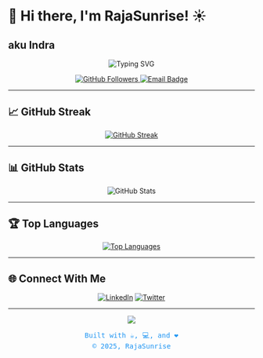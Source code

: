 # 👋 Hi there, I'm RajaSunrise! ☀️
## aku Indra
<p align="center">
  <img src="https://readme-typing-svg.demolab.com?font=Fira+Code&size=26&pause=1000&color=F7971E&center=true&vCenter=true&width=435&lines=Welcome+to+my+GitHub!;I+am+Backend+Enginer+." alt="Typing SVG" />
</p>

<p align="center">
  <a href="https://github.com/RajaSunrise">
    <img src="https://img.shields.io/github/followers/RajaSunrise?label=Follow&style=social" alt="GitHub Followers" />
  </a>
  <a href="mailto: indra020204@gmail.com">
    <img src="https://img.shields.io/badge/Contact-Email-blue?logo=gmail" alt="Email Badge" />
  </a>
</p>


---

## 📈 GitHub Streak

<p align="center">
  <a href="https://git.io/streak-stats">
    <img src="https://github-readme-streak-stats.herokuapp.com?user=RajaSunrise&theme=transparent" alt="GitHub Streak" />
  </a>
</p>

---

## 📊 GitHub Stats

<p align="center">
  <img src="https://github-readme-stats.vercel.app/api?username=RajaSunrise&show_icons=true&theme=radical" alt="GitHub Stats" />
</p>

---

## 🏆 Top Languages

<p align="center">
  <a href="https://git.io/top-langs">
    <img src="https://github-readme-stats.vercel.app/api/top-langs/?username=RajaSunrise&langs_count=5&hide=javascript,html,php,coffeescript,css,Dockerfile,c,C++,jupyter%20notebook&theme=radical" alt="Top Languages" />
  </a>
</p>

---

## 🌐 Connect With Me

<p align="center">
  <a href="https://www.linkedin.com/in/indra-aryadi-961a98243"><img src="https://img.shields.io/badge/LinkedIn-blue?logo=linkedin&style=for-the-badge" alt="LinkedIn"></a>
  <a href="https://twitter.com/indra-aryadi"><img src="https://img.shields.io/badge/Twitter-blue?logo=twitter&style=for-the-badge" alt="Twitter"></a>
</p>

---

<div align="center">
  <img src="https://capsule-render.vercel.app/api?type=waving&color=gradient&height=100&section=footer"/>
  <p style="font-family: monospace; font-size: 14px; color: #2196F3;">
    Built with ☕, 💻, and ❤️<br/>
    © 2025, RajaSunrise
  </p>
</div>
